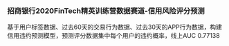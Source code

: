 ### 招商银行2020FinTech精英训练营数据赛道-信用风险评分预测

基于用户标签数据、过去60天的交易行为数据、过去30天的APP行为数据，构建信用违约预测模型，预测评分数据集中每个用户的违约概率，线上AUC 0.77138
